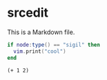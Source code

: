 # srcedit

This is a Markdown file.

```lua
if node:type() == "sigil" then
  vim.print("cool")
end
```

```fennel something-else x
(+ 1 2)
```
